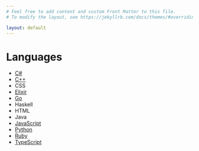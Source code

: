 ```yaml
---
# Feel free to add content and custom Front Matter to this file.
# To modify the layout, see https://jekyllrb.com/docs/themes/#overriding-theme-defaults

layout: default
---
```

# Languages

* [C#](csharp/)
* [C++](cpp/)
* CSS
* [Elixir](elixir/)
* [Go](go/)
* Haskell
* HTML
* Java
* [JavaScript](javascript/)
* [Python](python/)
* [Ruby](ruby/)
* [TypeScript](typescript/)